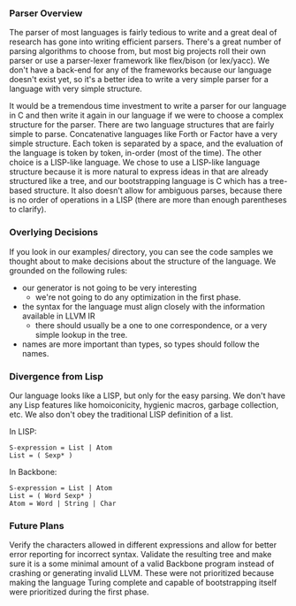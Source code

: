 
### Parser Overview

The parser of most languages is fairly tedious to write and a great deal of research has
gone into writing efficient parsers. There's a great number of parsing algorithms to choose
from, but most big projects roll their own parser or use a parser-lexer framework like
flex/bison (or lex/yacc). We don't have a back-end for any of the frameworks because our 
language doesn't exist yet, so it's a better idea to write a very simple parser for a language
with very simple structure.

It would be a tremendous time investment to write a parser for our language in C and then write
it again in our language if we were to choose a complex structure for the parser. There are two
language structures that are fairly simple to parse. Concatenative languages like Forth or Factor
have a very simple structure. Each token is separated by a space, and the evaluation of the
language is token by token, in-order (most of the time). The other choice is a LISP-like language.
We chose to use a LISP-like language structure because it is more natural to express ideas in that
are already structured like a tree, and our bootstrapping language is C which has a tree-based
structure. It also doesn't allow for ambiguous parses, because there is no order of operations
in a LISP (there are more than enough parentheses to clarify).

### Overlying Decisions

If you look in our examples/ directory, you can see the code samples we thought about to make
decisions about the structure of the language. We grounded on the following rules:
 - our generator is not going to be very interesting
   - we're not going to do any optimization in the first phase.
 - the syntax for the language must align closely with the information available in LLVM IR
   - there should usually be a one to one correspondence, or a very simple lookup in the tree.
 - names are more important than types, so types should follow the names.

### Divergence from Lisp

Our language looks like a LISP, but only for the easy parsing. We don't have any Lisp features
like homoiconicity, hygienic macros, garbage collection, etc. We also don't obey the traditional
LISP definition of a list. 

In LISP:

```
S-expression = List | Atom
List = ( Sexp* )
```

In Backbone:

```
S-expression = List | Atom
List = ( Word Sexp* )
Atom = Word | String | Char
```

### Future Plans

Verify the characters allowed in different expressions and allow for better error reporting for 
incorrect syntax. Validate the resulting tree and make sure it is a some minimal amount of 
a valid Backbone program instead of crashing or generating invalid LLVM. These were not 
prioritized because making the language Turing complete and capable of bootstrapping itself
were prioritized during the first phase.